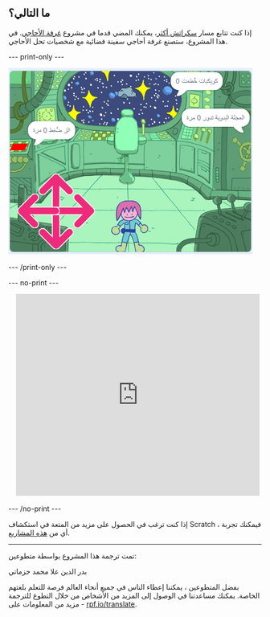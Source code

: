 ## ما التالي؟

إذا كنت تتابع مسار [سكراتش أكثر](https://projects.raspberrypi.org/ar-SA/pathways/further-scratch)، يمكنك المضي قدما في مشروع [ غرفة الأحاجي](https://projects.raspberrypi.org/ar-SA/projects/puzzle-room). في هذا المشروع، ستصنع غرفة أحاجي سفينة فضائية مع شخصيات تحل الأحاجي.

--- print-only ---

![غرفة الأحاجي](images/puzzle_room.png)

--- /print-only ---

--- no-print ---

<div class="scratch-preview" style="margin-left: 15px;">
  <iframe allowtransparency="true" width="485" height="402" src="https://scratch.mit.edu/projects/embed/536877672/?autostart=false" frameborder="0"></iframe>
</div>

--- /no-print ---

إذا كنت ترغب في الحصول على مزيد من المتعة في استكشاف Scratch ، فيمكنك تجربة أي من [هذه المشاريع](https://projects.raspberrypi.org/ar-SA/projects?software%5B%5D=scratch&curriculum%5B%5D=%201).

***
تمت ترجمة هذا المشروع بواسطة متطوعين:

بدر الدين
علا محمد جزماتي

بفضل المتطوعين ، يمكننا إعطاء الناس في جميع أنحاء العالم فرصة للتعلم بلغتهم الخاصة. يمكنك مساعدتنا في الوصول إلى المزيد من الأشخاص من خلال التطوع للترجمة - مزيد من المعلومات على [rpf.io/translate](https://rpf.io/translate).
